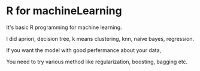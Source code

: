 # R for machineLearning

It's basic R programming for machine learning.


I did apriori, decision tree, k means clustering, knn, naive bayes, regression.


If you want the model with good perfermance about your data,


You need to try various method like regularization, boosting, bagging etc.
